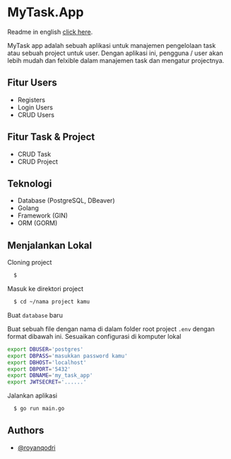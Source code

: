 
# MyTask.App


Readme in english [click here]().

MyTask app adalah sebuah aplikasi untuk manajemen pengelolaan task atau sebuah project untuk user. Dengan aplikasi ini, pengguna / user akan lebih mudah dan felxible dalam manajemen task dan mengatur projectnya. 


## Fitur Users 

- Registers
- Login Users
- CRUD Users

## Fitur Task & Project

- CRUD Task
- CRUD Project

## Teknologi
- Database (PostgreSQL, DBeaver)
- Golang 
- Framework (GIN)
- ORM (GORM)

## Menjalankan Lokal

Cloning project

```bash
  $ 
```

Masuk ke direktori project

```bash
  $ cd ~/nama project kamu
```
Buat `database` baru

Buat sebuah file dengan nama di dalam folder root project `.env` dengan format dibawah ini. Sesuaikan configurasi di komputer lokal

```bash
export DBUSER='postgres'
export DBPASS='masukkan password kamu'
export DBHOST='localhost'
export DBPORT='5432'
export DBNAME='my_task_app'
export JWTSECRET='......'

```

Jalankan aplikasi 

```bash
  $ go run main.go
```


## Authors

- [@royanqodri](https://github.com/royanqodri)


 